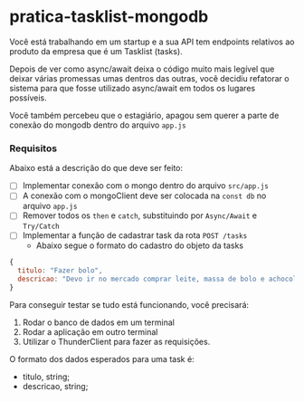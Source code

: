 # pratica-tasklist-mongodb

Você está trabalhando em um startup e a sua API tem endpoints relativos ao produto da empresa que é um Tasklist (tasks).

Depois de ver como async/await deixa o código muito mais legível que deixar várias promessas umas dentros das outras, você decidiu refatorar o sistema para que fosse utilizado async/await em todos os lugares possíveis.

Você também percebeu que o estagiário, apagou sem querer a parte de conexão do mongodb dentro do arquivo `app.js`

### Requisitos

Abaixo está a descrição do que deve ser feito:

- [ ]  Implementar conexão com o mongo dentro do arquivo `src/app.js`
- [ ]  A conexão com o mongoClient deve ser colocada na `const db` no arquivo `app.js`
- [ ]  Remover todos os `then` e `catch`, substituindo por `Async/Await` e `Try/Catch`
- [ ]  Implementar a função de cadastrar task da rota `POST /tasks`
    - Abaixo segue o formato do cadastro do objeto da tasks
    
```jsx
{
  titulo: "Fazer bolo",
  descricao: "Devo ir no mercado comprar leite, massa de bolo e achocolatado",
}
```

Para conseguir testar se tudo está funcionando, você precisará:

1. Rodar o banco de dados em um terminal
2. Rodar a aplicação em outro terminal
3. Utilizar o ThunderClient para fazer as requisições.

O formato dos dados esperados para uma task é:

- titulo, string;
- descricao, string;
